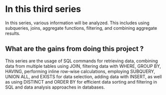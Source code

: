 # In this third series
In this series, various information will be analyzed. This includes using subqueries, joins, aggregate functions, filtering, and combining aggregate results.

## What are the gains from doing this project ?
This series are the usage of SQL commands for retrieving data, combining data from multiple tables using JOIN, filtering data with WHERE, GROUP BY, HAVING, performing inline row-wise calculations, employing SUBQUERY, UNION ALL, and EXISTS for data selection, adding data with INSERT, as well as using DISTINCT and ORDER BY for efficient data sorting and filtering in SQL and data analysis approaches in databases.
